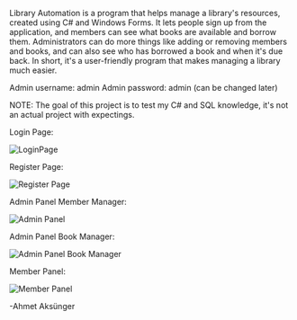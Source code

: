 Library Automation is a program that helps manage a library's resources, created using C# and Windows Forms. 
It lets people sign up from the application, and members can see what books are available and borrow them. 
Administrators can do more things like adding or removing members and books, and can also see who has borrowed a book and when it's due back. 
In short, it's a user-friendly program that makes managing a library much easier.

Admin username: admin
Admin password: admin 
(can be changed later)

NOTE: The goal of this project is to test my C# and SQL knowledge, it's not an actual project with expectings.

Login Page:

![LoginPage](https://user-images.githubusercontent.com/116587797/221229670-cf0abd4a-a350-4998-ad9e-074840797e68.png)

Register Page:

![Register Page](https://user-images.githubusercontent.com/116587797/221229754-590daff3-4fce-4c35-a2e0-bd7f2a04b66b.png)

Admin Panel Member Manager:

![Admin Panel](https://user-images.githubusercontent.com/116587797/221229802-880f0663-de35-4c1f-bc79-7a82499cc864.png)

Admin Panel Book Manager:

![Admin Panel Book Manager](https://user-images.githubusercontent.com/116587797/221229852-a927fb15-bab5-4edc-865d-3b7c487cd205.png)

Member Panel:

![Member Panel](https://user-images.githubusercontent.com/116587797/221229878-33198b99-e00b-4d18-86ee-1d554f1706bb.png)

-Ahmet Aksünger
